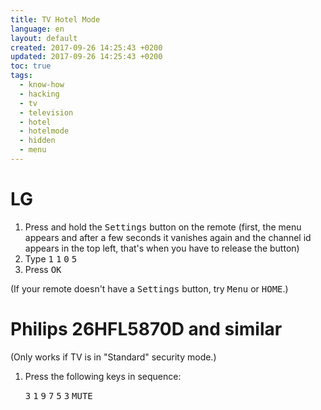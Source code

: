 ```yaml
---
title: TV Hotel Mode
language: en
layout: default
created: 2017-09-26 14:25:43 +0200
updated: 2017-09-26 14:25:43 +0200
toc: true
tags:
  - know-how
  - hacking
  - tv
  - television
  - hotel
  - hotelmode
  - hidden
  - menu
---
```


LG
==

1. Press and hold the <kbd>Settings</kbd> button on the remote (first, the menu appears and after
   a few seconds it vanishes again and the channel id appears in the top left, that's when you
   have to release the button)
1. Type <kbd>1</kbd> <kbd>1</kbd> <kbd>0</kbd> <kbd>5</kbd>
1. Press <kbd>OK</kbd>

(If your remote doesn't have a <kbd>Settings</kbd> button, try <kbd>Menu</kbd> or <kbd>HOME</kbd>.)


Philips 26HFL5870D and similar
==============================

(Only works if TV is in "Standard" security mode.)

1. Press the following keys in sequence:

   <kbd>3</kbd> <kbd>1</kbd> <kbd>9</kbd> <kbd>7</kbd> <kbd>5</kbd> <kbd>3</kbd> <kbd>MUTE</kbd>
